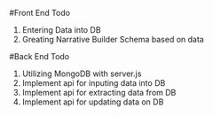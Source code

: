 #Front End Todo
1. Entering Data into DB
2. Greating Narrative Builder Schema based on data

#Back End Todo
1. Utilizing MongoDB with server.js
2. Implement api for inputing data into DB
3. Implement api for extracting data from DB
4. Implement api for updating data on DB
